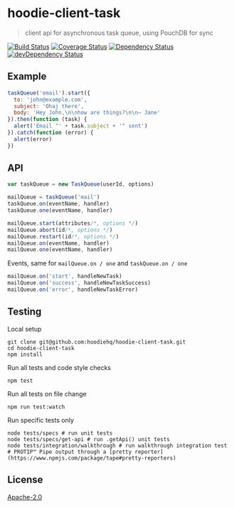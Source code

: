 # hoodie-client-task

> client api for asynchronous task queue, using PouchDB for sync

[![Build Status](https://travis-ci.org/hoodiehq/hoodie-client-task.svg?branch=master)](https://travis-ci.org/hoodiehq/hoodie-client-task)
[![Coverage Status](https://coveralls.io/repos/hoodiehq/hoodie-client-task/badge.svg?branch=master)](https://coveralls.io/r/hoodiehq/hoodie-client-task?branch=master)
[![Dependency Status](https://david-dm.org/hoodiehq/hoodie-client-task.svg)](https://david-dm.org/hoodiehq/hoodie-client-task)
[![devDependency Status](https://david-dm.org/hoodiehq/hoodie-client-task/dev-status.svg)](https://david-dm.org/hoodiehq/hoodie-client-task#info=devDependencies)

## Example

```js
taskQueue('email').start({
  to: 'john@example.com',
  subject: 'Ohaj there',
  body: 'Hey John,\n\nhow are things?\n\n– Jane'
}).then(function (task) {
  alert('Email "' + task.subject + '" sent')
}).catch(function (error) {
  alert(error)
})
```

## API

```js
var taskQueue = new TaskQueue(userId, options)

mailQueue = taskQueue('mail')
taskQueue.on(eventName, handler)
taskQueue.one(eventName, handler)

mailQueue.start(attributes/*, options */)
mailQueue.abort(id/*, options */)
mailQueue.restart(id/*, options */)
mailQueue.on(eventName, handler)
mailQueue.one(eventName, handler)
```

Events, same for `mailQueue.on / one` and `taskQueue.on / one`

```js
mailQueue.on('start', handleNewTask)
mailQueue.on('success', handleNewTaskSuccess)
mailQueue.on('error', handleNewTaskError)
```

## Testing

Local setup

```
git clone git@github.com:hoodiehq/hoodie-client-task.git
cd hoodie-client-task
npm install
```

Run all tests and code style checks

```
npm test
```

Run all tests on file change

```
npm run test:watch
```

Run specific tests only

```
node tests/specs # run unit tests
node tests/specs/get-api # run .getApi() unit tests
node tests/integration/walkthrough # run walkthrough integration test
# PROTIP™ Pipe output through a [pretty reporter](https://www.npmjs.com/package/tape#pretty-reporters)
```

## License

[Apache-2.0](https://github.com/hoodiehq/hoodie/blob/master/LICENSE)
